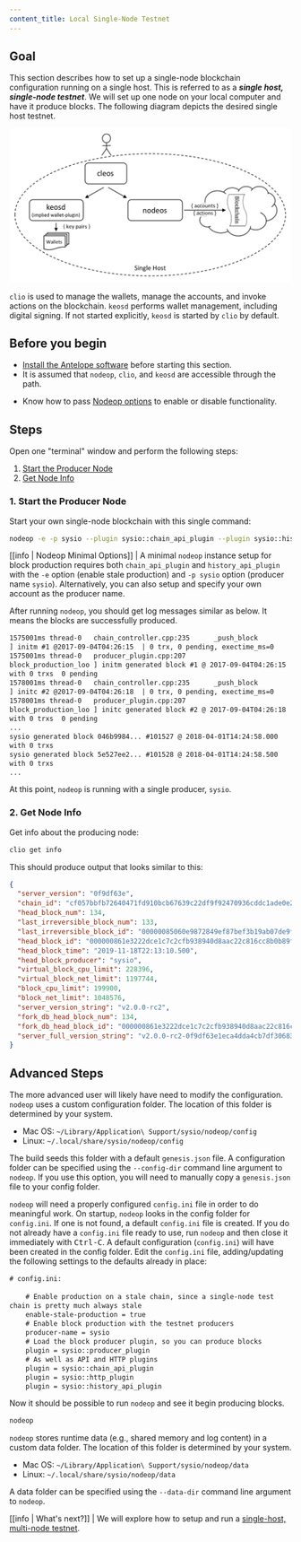 ```yaml
---
content_title: Local Single-Node Testnet
---
```


## Goal

This section describes how to set up a single-node blockchain configuration running on a single host.  This is referred to as a _**single host, single-node testnet**_.  We will set up one node on your local computer and have it produce blocks.  The following diagram depicts the desired single host testnet.

![Single host single node testnet](single-host-single-node-testnet.png)

`clio` is used to manage the wallets, manage the accounts, and invoke actions on the blockchain.  `keosd` performs wallet management, including digital signing.  If not started explicitly, `keosd` is started by `clio` by default.

## Before you begin

* [Install the Antelope software](../../../00_install/index.md) before starting this section.
* It is assumed that `nodeop`, `clio`, and `keosd` are accessible through the path.  

[//]: # (THIS IS A COMMENT, NEXT LINK HAS BROKEN LINK)  
[//]: # (If you built Antelope using shell scripts, make sure to run the Install Script ../../../00_install/01_build-from-source/01_shell-scripts/03_install-antelope-binaries.md .)  

* Know how to pass [Nodeop options](../../02_usage/00_nodeop-options.md) to enable or disable functionality.

## Steps

Open one "terminal" window and perform the following steps:

1. [Start the Producer Node](#1-start-the-producer-node)
2. [Get Node Info](#2-get-node-info)

### 1. Start the Producer Node

Start your own single-node blockchain with this single command:

```sh
nodeop -e -p sysio --plugin sysio::chain_api_plugin --plugin sysio::history_api_plugin
```

[[info | Nodeop Minimal Options]]
| A minimal `nodeop` instance setup for block production requires both `chain_api_plugin` and `history_api_plugin` with the `-e` option (enable stale production) and `-p sysio` option (producer name `sysio`). Alternatively, you can also setup and specify your own account as the producer name.

After running `nodeop`, you should get log messages similar as below. It means the blocks are successfully produced.

```console
1575001ms thread-0   chain_controller.cpp:235      _push_block          ] initm #1 @2017-09-04T04:26:15  | 0 trx, 0 pending, exectime_ms=0
1575001ms thread-0   producer_plugin.cpp:207       block_production_loo ] initm generated block #1 @ 2017-09-04T04:26:15 with 0 trxs  0 pending
1578001ms thread-0   chain_controller.cpp:235      _push_block          ] initc #2 @2017-09-04T04:26:18  | 0 trx, 0 pending, exectime_ms=0
1578001ms thread-0   producer_plugin.cpp:207       block_production_loo ] initc generated block #2 @ 2017-09-04T04:26:18 with 0 trxs  0 pending
...
sysio generated block 046b9984... #101527 @ 2018-04-01T14:24:58.000 with 0 trxs
sysio generated block 5e527ee2... #101528 @ 2018-04-01T14:24:58.500 with 0 trxs
...
```
At this point, `nodeop` is running with a single producer, `sysio`.

### 2. Get Node Info

Get info about the producing node:

```sh
clio get info
```

This should produce output that looks similar to this:

```json
{
  "server_version": "0f9df63e",
  "chain_id": "cf057bbfb72640471fd910bcb67639c22df9f92470936cddc1ade0e2f2e7dc4f",
  "head_block_num": 134,
  "last_irreversible_block_num": 133,
  "last_irreversible_block_id": "00000085060e9872849ef87bef3b19ab07de9faaed71154510c7f0aeeaddae2c",
  "head_block_id": "000000861e3222dce1c7c2cfb938940d8aac22c816cc8b0b89f6bf65a8ad5bdc",
  "head_block_time": "2019-11-18T22:13:10.500",
  "head_block_producer": "sysio",
  "virtual_block_cpu_limit": 228396,
  "virtual_block_net_limit": 1197744,
  "block_cpu_limit": 199900,
  "block_net_limit": 1048576,
  "server_version_string": "v2.0.0-rc2",
  "fork_db_head_block_num": 134,
  "fork_db_head_block_id": "000000861e3222dce1c7c2cfb938940d8aac22c816cc8b0b89f6bf65a8ad5bdc",
  "server_full_version_string": "v2.0.0-rc2-0f9df63e1eca4dda4cb7df30683f4a1220599444"
}
```

## Advanced Steps

The more advanced user will likely have need to modify the configuration.  `nodeop` uses a custom configuration folder.  The location of this folder is determined by your system.

* Mac OS: `~/Library/Application\ Support/sysio/nodeop/config`
* Linux: `~/.local/share/sysio/nodeop/config`

The build seeds this folder with a default `genesis.json` file.  A configuration folder can be specified using the `--config-dir` command line argument to `nodeop`.  If you use this option, you will need to manually copy a `genesis.json` file to your config folder.

`nodeop` will need a properly configured `config.ini` file in order to do meaningful work.  On startup, `nodeop` looks in the config folder for `config.ini`.  If one is not found, a default `config.ini` file is created.  If you do not already have a `config.ini` file ready to use, run `nodeop` and then close it immediately with <kbd>Ctrl-C</kbd>.  A default configuration (`config.ini`) will have been created in the config folder.  Edit the `config.ini` file, adding/updating the following settings to the defaults already in place:

```console
# config.ini:

    # Enable production on a stale chain, since a single-node test chain is pretty much always stale
    enable-stale-production = true
    # Enable block production with the testnet producers
    producer-name = sysio
    # Load the block producer plugin, so you can produce blocks
    plugin = sysio::producer_plugin
    # As well as API and HTTP plugins
    plugin = sysio::chain_api_plugin
    plugin = sysio::http_plugin
    plugin = sysio::history_api_plugin
```

Now it should be possible to run `nodeop` and see it begin producing blocks.

```sh
nodeop
```

`nodeop` stores runtime data (e.g., shared memory and log content) in a custom data folder.  The location of this folder is determined by your system.

* Mac OS: `~/Library/Application\ Support/sysio/nodeop/data`
* Linux: `~/.local/share/sysio/nodeop/data`

A data folder can be specified using the `--data-dir` command line argument to `nodeop`.

[[info | What's next?]]
| We will explore how to setup and run a [single-host, multi-node testnet](01_local-multi-node-testnet.md).
